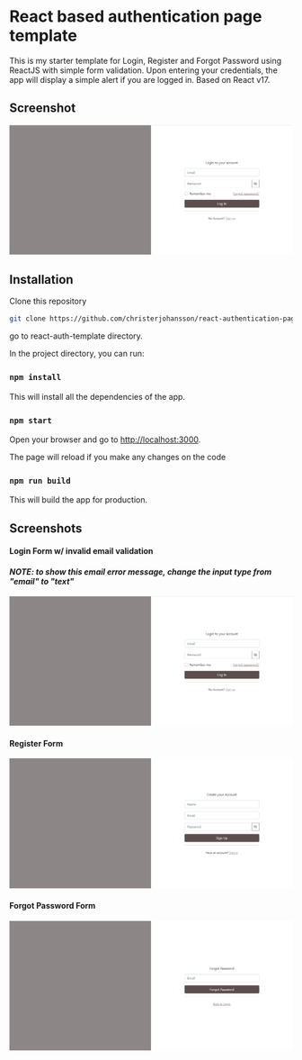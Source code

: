 # React based authentication page template

This is my starter template for Login, Register and Forgot Password using ReactJS with simple form validation. Upon entering your credentials, the app will display a simple alert if you are logged in.
Based on React v17.

## Screenshot

![Screenshot of login page](src/assets/screenshot.png "Screenshot of login page")

## Installation

Clone this repository

```bash
git clone https://github.com/christerjohansson/react-authentication-page-template.git
```

go to react-auth-template directory.

In the project directory, you can run:

### `npm install`

This will install all the dependencies of the app.

### `npm start`

Open your browser and go to [http://localhost:3000](http://localhost:3000).

The page will reload if you make any changes on the code

### `npm run build`

This will build the app for production.

## Screenshots

#### Login Form w/ invalid email validation

#### _NOTE: to show this email error message, change the input type from "email" to "text"_

![login](src/assets/screenshot.png "Screenshot of login page")

#### Register Form

![register](src/assets/screenshotSignup.png "Screenshot of Register page")

#### Forgot Password Form

![forgot](src/assets/screenshotForgot.png "Screenshot of ForgotPassword page")
